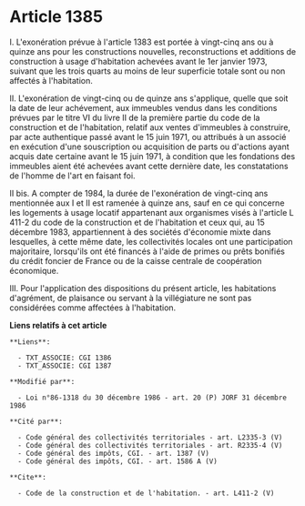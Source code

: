 # Article 1385

I. L'exonération prévue à l'article 1383 est portée à vingt-cinq ans ou à quinze ans pour les constructions nouvelles,
reconstructions et additions de construction à usage d'habitation achevées avant le 1er janvier 1973, suivant que les trois
quarts au moins de leur superficie totale sont ou non affectés à l'habitation. 

II. L'exonération de vingt-cinq ou de quinze ans s'applique, quelle que soit la date de leur achévement, aux immeubles vendus
dans les conditions prévues par le titre VI du livre II de la première partie du code de la construction et de l'habitation,
relatif aux ventes d'immeubles à construire, par acte authentique passé avant le 15 juin 1971, ou attribués à un associé en
exécution d'une souscription ou acquisition de parts ou d'actions ayant acquis date certaine avant le 15 juin 1971, à
condition que les fondations des immeubles aient été achevées avant cette dernière date, les constatations de l'homme de
l'art en faisant foi. 

II bis. A compter de 1984, la durée de l'exonération de vingt-cinq ans mentionnée aux I et II est ramenée à quinze ans, sauf
en ce qui concerne les logements à usage locatif appartenant aux organismes visés à l'article L 411-2 du code de la
construction et de l'habitation et ceux qui, au 15 décembre 1983, appartiennent à des sociétés d'économie mixte dans
lesquelles, à cette même date, les collectivités locales ont une participation majoritaire, lorsqu'ils ont été financés à
l'aide de primes ou prêts bonifiés du crédit foncier de France ou de la caisse centrale de coopération économique. 

III. Pour l'application des dispositions du présent article, les habitations d'agrément, de plaisance ou servant à la
villégiature ne sont pas considérées comme affectées à l'habitation.

**Liens relatifs à cet article**

	**Liens**:

	  - TXT_ASSOCIE: CGI 1386
	  - TXT_ASSOCIE: CGI 1387

	**Modifié par**:

	  - Loi n°86-1318 du 30 décembre 1986 - art. 20 (P) JORF 31 décembre 1986

	**Cité par**:

	  - Code général des collectivités territoriales - art. L2335-3 (V)
	  - Code général des collectivités territoriales - art. R2335-4 (V)
	  - Code général des impôts, CGI. - art. 1387 (V)
	  - Code général des impôts, CGI. - art. 1586 A (V)

	**Cite**:

	  - Code de la construction et de l'habitation. - art. L411-2 (V)
